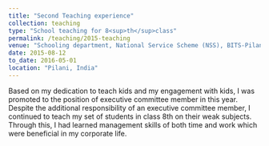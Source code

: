 ```yaml
---
title: "Second Teaching experience"
collection: teaching
type: "School teaching for 8<sup>th</sup>class"
permalink: /teaching/2015-teaching
venue: "Schooling department, National Service Scheme (NSS), BITS-Pilani"
date: 2015-08-12
to_date: 2016-05-01
location: "Pilani, India"
---
```


Based on my dedication to teach kids and my engagement with kids, I was promoted to the position of executive
 committee member in this year. Despite the additional responsibility of an executive committee member, I continued
  to teach my set of students in class 8th on their weak subjects. Through this, I had learned  management
   skills of both time and work which were beneficial in my corporate life.  